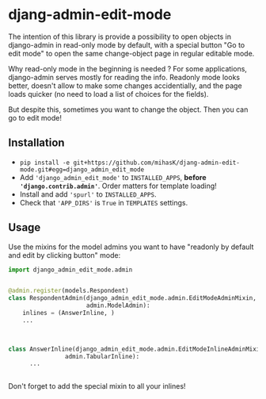 # djang-admin-edit-mode

The intention of this library is provide a possibility to open objects in django-admin in read-only mode by default,
with a special button "Go to edit mode" to open the same change-object page in regular editable mode.

Why read-only mode in the beginning is needed ? For some applications, django-admin serves mostly for reading the info.
Readonly mode looks better, doesn't allow to make some changes accidentially, and the page loads quicker (no need to load a list of choices for the fields).

But despite this, sometimes you want to change the object. Then you can go to edit mode!


## Installation

* `pip install -e git+https://github.com/mihasK/djang-admin-edit-mode.git#egg=django_admin_edit_mode`
* Add `'django_admin_edit_mode'` to `INSTALLED_APPS`, **before `'django.contrib.admin'`**. Order matters for template loading!
* Install and add `'spurl'` to `INSTALLED_APPS`.
* Check that `'APP_DIRS'` is `True` in `TEMPLATES` settings.


## Usage

Use the mixins for the model admins you want to have "readonly by default and edit by clicking button" mode:

```python
import django_admin_edit_mode.admin


@admin.register(models.Respondent)
class RespondentAdmin(django_admin_edit_mode.admin.EditModeAdminMixin,
                      admin.ModelAdmin):
    inlines = (AnswerInline, )
    ...
    


class AnswerInline(django_admin_edit_mode.admin.EditModeInlineAdminMixin,
                admin.TabularInline):
      ...
 

```

Don't forget to add the special mixin to all your inlines!
